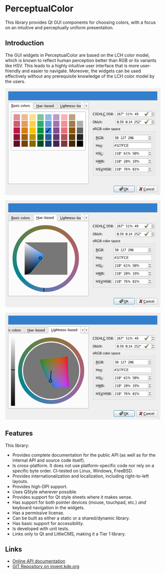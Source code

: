 <!--
SPDX-FileCopyrightText: Lukas Sommer <sommerluk@gmail.com>
SPDX-License-Identifier: BSD-2-Clause OR MIT
-->

<!--
NOTE This file serves at the same time as description
on Github and as main page for Doxygen documentation. See
https://community.kde.org/Frameworks/Frameworks_Documentation_Policy#README.md
for recommended document style.
-->

# PerceptualColor

This library provides Qt GUI components for choosing colors, with a
focus on an intuitive and perceptually uniform presentation.

## Introduction

The GUI widgets in PerceptualColor are based on the LCH color model, which
is known to reflect human perception better than RGB or its variants like
HSV.  This leads to a highly intuitive user interface that is more
user-friendly and easier to navigate. Moreover, the widgets can be used
effectively without any prerequisite knowledge of the LCH color model
by the users.

![](docs/pics/ColorDialog.png "ColorDialog")

![](docs/pics/ColorDialogTab1.png "ColorDialog")

![](docs/pics/ColorDialogTab2.png "ColorDialog")

## Features

This library:

- Provides complete documentation for the public API (as well as for the
  internal API and source code itself).
- Is cross-platform. It does not use platform-specific code nor rely on a
  specific byte order. CI-tested on Linux, Windows, FreeBSD.
- Provides internationalization and localization, including right-to-left
  layouts.
- Provides high-DPI support.
- Uses QStyle wherever possible.
- Provides support for Qt style sheets where it makes sense.
- Has support for both pointer devices (mouse, touchpad, etc.) *and*
  keyboard navigation in the widgets.
- Has a permissive license.
- Can be built as either a static or a shared/dynamic library.
- Has basic support for accessibility.
- Is developed with unit tests.
- Links only to Qt and LittleCMS, making it a Tier 1 library.
<!-- (ColorDialog’s screen color picker feature depends on Qt’s internals.)
- Uses only the public API of Qt and LittleCMS, and no private
  features of these libraries.
-->

## Links

- [Online API documentation](https://api.kde.org/perceptualcolor/html/index.html)
- [GIT Repository on invent.kde.org](https://invent.kde.org/libraries/perceptualcolor)
